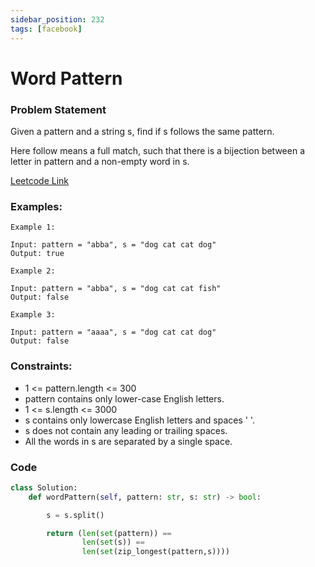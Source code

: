 ```yaml
---
sidebar_position: 232
tags: [facebook]
---
```


# Word Pattern

### Problem Statement

Given a pattern and a string s, find if s follows the same pattern.

Here follow means a full match, such that there is a bijection between a letter in pattern and a non-empty word in s.

[Leetcode Link](https://leetcode.com/problems/word-pattern)

### Examples:

```
Example 1:

Input: pattern = "abba", s = "dog cat cat dog"
Output: true

Example 2:

Input: pattern = "abba", s = "dog cat cat fish"
Output: false

Example 3:

Input: pattern = "aaaa", s = "dog cat cat dog"
Output: false
```

### Constraints:

- 1 <= pattern.length <= 300
- pattern contains only lower-case English letters.
- 1 <= s.length <= 3000
- s contains only lowercase English letters and spaces ' '.
- s does not contain any leading or trailing spaces.
- All the words in s are separated by a single space.

### Code

```python title="Python Code"
class Solution:
    def wordPattern(self, pattern: str, s: str) -> bool:

        s = s.split()

        return (len(set(pattern)) ==
                len(set(s)) ==
                len(set(zip_longest(pattern,s))))

```
